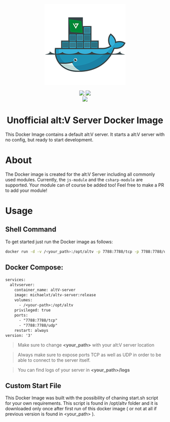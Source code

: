 
<p align="center"><img src="https://github.com/Michael-xT/altv-docker-image/raw/main/.github/assets/logo-256px.png"></p>

<p align="center">
  <img src="https://img.shields.io/docker/pulls/michaelxt/altv-server?logo=docker&style=for-the-badge">
  <img src="https://img.shields.io/docker/image-size/michaelxt/altv-server/release?label=Release%20Image%20Size&logo=docker&style=for-the-badge">
  <br>
  <img src="https://img.shields.io/github/workflow/status/Michael-xT/altv-docker-image/DefaultCI?logo=github&style=for-the-badge">
</p>

<h1 align="center">Unofficial alt:V Server Docker Image</h1>

This Docker Image contains a default alt:V server. It starts a alt:V server with no config, but ready to start development.

# About

The Docker image is created for the alt:V Server including all commonly used modules. Currently, the `js-module` and the `csharp-module` are supported. Your module can of course be added too! Feel free to make a PR to add your module!

# Usage

## Shell Command
To get started just run the Docker image as follows:

```sh
docker run -d -v /<your_path>:/opt/altv -p 7788:7788/tcp -p 7788:7788/udp --name altV-server michaelxt/altv-server:release
```
## Docker Compose:
```
services:
  altvserver:
    container_name: altV-server
    image: michaelxt/altv-server:release
    volumes:
      - /<your-path>:/opt/altv 
    privileged: true
    ports:
      - "7788:7788/tcp"
      - "7788:7788/udp"
    restart: always
version: '3'
```

> Make sure to change <b><your_path></b> with your alt:V server location

> Always make sure to expose ports TCP as well as UDP in order to be able to connect to the server itself.

  > You can find logs of your server in <b><your_path>/logs</b>

## Custom Start File

This Docker Image was built with the possibility of chaning start.sh script for your own requirements. This script is found in /opt/altv folder and it is downloaded only once after first run of this docker image ( or not at all if previous version is found in <your_path> ).
